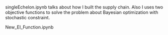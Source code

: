 singleEchelon.ipynb talks about how I built the supply chain. Also I uses two objective functions to solve the problem about Bayesian optimization with stochastic constraint. 

New_EI_Function.ipynb

